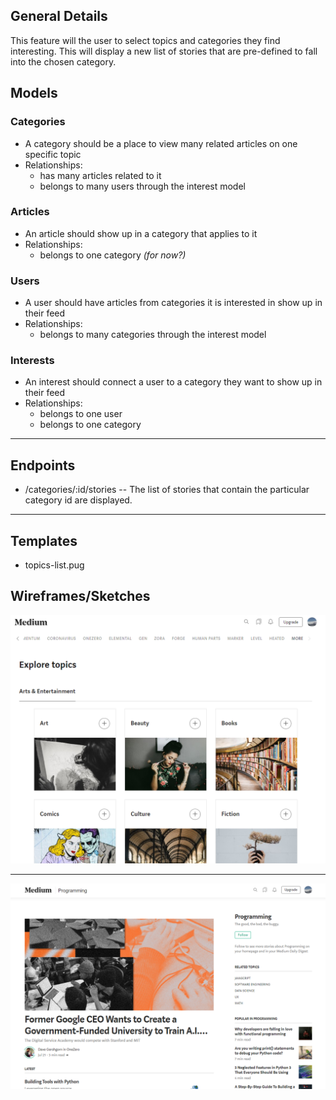 ## General Details
This feature will the user to select topics and categories they find interesting. This will display a new list of stories that are pre-defined to fall into the chosen category.

## Models

### Categories
  * A category should be a place to view many related articles on one specific topic
  * Relationships:
    * has many articles related to it
    * belongs to many users through the interest model

### Articles
  * An article should show up in a category that applies to it
  * Relationships:
    * belongs to one category *(for now?)*

### Users
  * A user should have articles from categories it is interested in show up in their feed
  * Relationships:
    * belongs to many categories through the interest model

### Interests
  * An interest should connect a user to a category they want to show up in their feed
  * Relationships:
    * belongs to one user
    * belongs to one category

---


## Endpoints

* /categories/:id/stories -- The list of stories that contain the particular category id are displayed.

---


## Templates
  * topics-list.pug

## Wireframes/Sketches

![example of topics from Medium.com](../../images/explore-topics.png)

---

![example of category from Medium.com](../../images/programming-topic-page.png)
